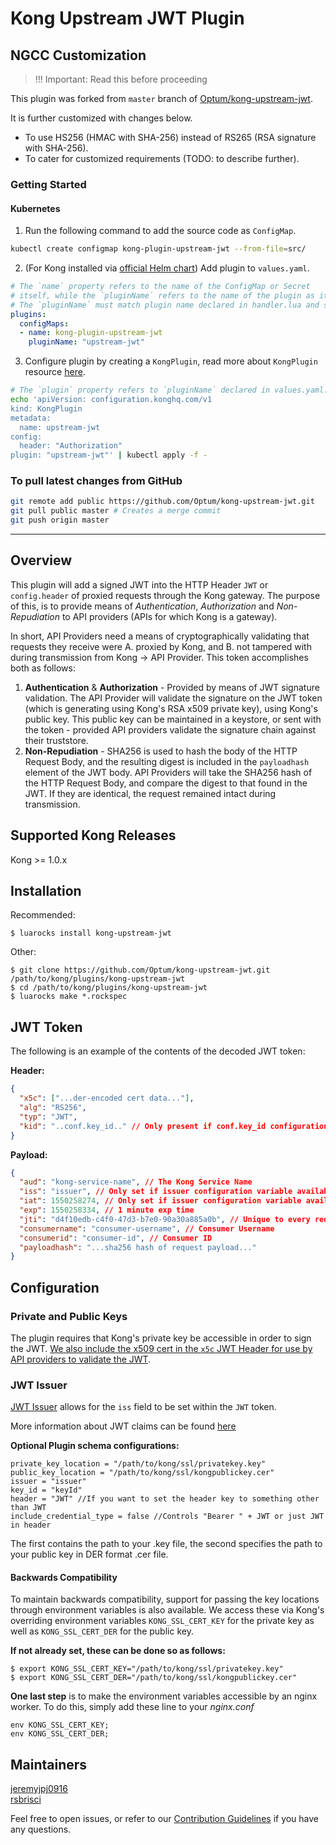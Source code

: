 # Kong Upstream JWT Plugin

## NGCC Customization

> !!! Important: Read this before proceeding

This plugin was forked from `master` branch of [Optum/kong-upstream-jwt](https://github.com/Optum/kong-upstream-jwt).

It is further customized with changes below.

* To use HS256 (HMAC with SHA-256) instead of RS265 (RSA signature with SHA-256).
* To cater for customized requirements (TODO: to describe further).

### Getting Started

#### Kubernetes

1. Run the following command to add the source code as `ConfigMap`.

  ```bash
  kubectl create configmap kong-plugin-upstream-jwt --from-file=src/
  ```

2. (For Kong installed via [official Helm chart](https://github.com/Kong/charts)) Add plugin to `values.yaml`.

  ```yaml
  # The `name` property refers to the name of the ConfigMap or Secret
  # itself, while the `pluginName` refers to the name of the plugin as it appears in Kong.
  # The `pluginName` must match plugin name declared in handler.lua and schema.lua too.
  plugins:
    configMaps:
    - name: kong-plugin-upstream-jwt
      pluginName: "upstream-jwt"
  ```

3. Configure plugin by creating a `KongPlugin`, read more about `KongPlugin` resource [here](https://github.com/Kong/kubernetes-ingress-controller/blob/master/docs/guides/using-kongplugin-resource.md).

  ```bash
  # The `plugin` property refers to `pluginName` declared in values.yaml.
  echo 'apiVersion: configuration.konghq.com/v1
  kind: KongPlugin
  metadata:
    name: upstream-jwt
  config:
    header: "Authorization"
  plugin: "upstream-jwt"' | kubectl apply -f -
  ```

### To pull latest changes from GitHub

```bash
git remote add public https://github.com/Optum/kong-upstream-jwt.git
git pull public master # Creates a merge commit
git push origin master
```

---

## Overview
This plugin will add a signed JWT into the HTTP Header `JWT` or `config.header` of proxied requests through the Kong gateway. The purpose of this, is to provide means of _Authentication_, _Authorization_ and _Non-Repudiation_ to API providers (APIs for which Kong is a gateway).

In short, API Providers need a means of cryptographically validating that requests they receive were A. proxied by Kong, and B. not tampered with during transmission from Kong -> API Provider. This token accomplishes both as follows:
1. **Authentication** & **Authorization** - Provided by means of JWT signature validation. The API Provider will validate the signature on the JWT token (which is generating using Kong's RSA x509 private key), using Kong's public key. This public key can be maintained in a keystore, or sent with the token - provided API providers validate the signature chain against their truststore.
2. **Non-Repudiation** - SHA256 is used to hash the body of the HTTP Request Body, and the resulting digest is included in the `payloadhash` element of the JWT body. API Providers will take the SHA256 hash of the HTTP Request Body, and compare the digest to that found in the JWT. If they are identical, the request remained intact during transmission.

## Supported Kong Releases
Kong >= 1.0.x 

## Installation
Recommended:
```
$ luarocks install kong-upstream-jwt
```
Other:
```
$ git clone https://github.com/Optum/kong-upstream-jwt.git /path/to/kong/plugins/kong-upstream-jwt
$ cd /path/to/kong/plugins/kong-upstream-jwt
$ luarocks make *.rockspec
```

## JWT Token
The following is an example of the contents of the decoded JWT token:

**Header:**
```json
{
  "x5c": ["...der-encoded cert data..."],
  "alg": "RS256",
  "typ": "JWT",
  "kid": "..conf.key_id.." // Only present if conf.key_id configuration variable set
}
```

**Payload:**
```json
{
  "aud": "kong-service-name", // The Kong Service Name
  "iss": "issuer", // Only set if issuer configuration variable available
  "iat": 1550258274, // Only set if issuer configuration variable available
  "exp": 1550258334, // 1 minute exp time
  "jti": "d4f10edb-c4f0-47d3-b7e0-90a30a885a0b", // Unique to every request - UUID
  "consumername": "consumer-username", // Consumer Username
  "consumerid": "consumer-id", // Consumer ID
  "payloadhash": "...sha256 hash of request payload..."
}
```

## Configuration

### Private and Public Keys
The plugin requires that Kong's private key be accessible in order to sign the JWT. [We also include the x509 cert in the `x5c` JWT Header for use by API providers to validate the JWT](https://tools.ietf.org/html/rfc7515#section-4.1.6).

### JWT Issuer
[JWT Issuer](https://tools.ietf.org/html/rfc7519#section-4.1.1) allows for the `iss` field to be set within the `JWT` token.

More information about JWT claims can be found [here](https://tools.ietf.org/html/rfc7519#section-4)

**Optional Plugin schema configurations:**
```
private_key_location = "/path/to/kong/ssl/privatekey.key"
public_key_location = "/path/to/kong/ssl/kongpublickey.cer"
issuer = "issuer"
key_id = "keyId"
header = "JWT" //If you want to set the header key to something other than JWT
include_credential_type = false //Controls "Bearer " + JWT or just JWT in header
```

The first contains the path to your .key file, the second specifies the path to your public key in DER format .cer file.

#### Backwards Compatibility
To maintain backwards compatibility, support for passing the key locations through environment variables is also available.  We access these via Kong's overriding environment variables `KONG_SSL_CERT_KEY` for the private key as well as `KONG_SSL_CERT_DER` for the public key.

**If not already set, these can be done so as follows:**
```
$ export KONG_SSL_CERT_KEY="/path/to/kong/ssl/privatekey.key"
$ export KONG_SSL_CERT_DER="/path/to/kong/ssl/kongpublickey.cer"
```

**One last step** is to make the environment variables accessible by an nginx worker. To do this, simply add these line to your _nginx.conf_
```
env KONG_SSL_CERT_KEY;
env KONG_SSL_CERT_DER;
```

## Maintainers
[jeremyjpj0916](https://github.com/jeremyjpj0916)  
[rsbrisci](https://github.com/rsbrisci)  

Feel free to open issues, or refer to our [Contribution Guidelines](https://github.com/Optum/kong-upstream-jwt/blob/master/CONTRIBUTING.md) if you have any questions.
